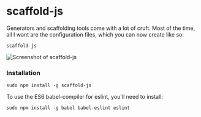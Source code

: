 # scaffold-js

Generators and scaffolding tools come with a lot of cruft. Most of the time, all I want are the configuration files, which you can now create like so: 

```
scaffold-js
```

![Screenshot of scaffold-js](https://cloud.githubusercontent.com/assets/3826772/9849793/018e688c-5abc-11e5-9344-86c603774044.png)


### Installation

```
sudo npm install -g scaffold-js
```

To use the ES6 babel-compiler for eslint, you'll need to install:

```
sudo npm install -g babel babel-eslint eslint
```

